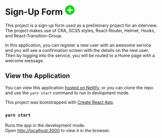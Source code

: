 # Sign-Up Form ![Green Plus Icon](/public/favicon-32x32.png "Green Plus Icon")

This project is a sign-up form used as a preliminary project for an interview. The project makes use of CRA, SCSS styles, React-Router, Helmet, Hooks, and React-Transition-Group.

In this application, you can register a new user with an awesome service and you will see a confirmation screen with the details on the new user. Then by logging into the service, you will be routed to a Home page with a welcome message.

## View the Application

You can view this application [hosted on Netlify](https://flipgrid-sign-up.netlify.app/), or you can clone the repo and use the `yarn start` command to run in devlopment mode. 


This project was bootstrapped with [Create React App](https://github.com/facebook/create-react-app "Sign-Up for this awesome service on Netlify").

### `yarn start`

Runs the app in the development mode.<br />
Open [http://localhost:3000](http://localhost:3000) to view it in the browser.
